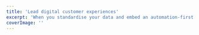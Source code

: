 ```yaml
---
title: 'Lead digital customer experiences'
excerpt: 'When you standardise your data and embed an automation-first culture, the results are improved service, lower costs, and increased transparency.'
coverImage: ''
---
```

